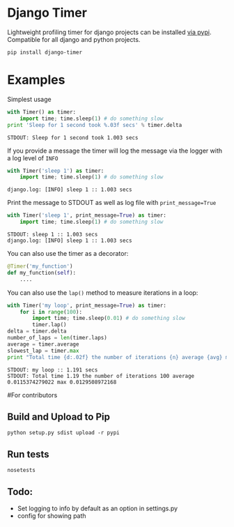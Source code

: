 # Django Timer
Lightweight profiling timer for django projects can be installed [via pypi](https://pypi.python.org/pypi?name=django-timer&version=0.1&:action=display). Compatible for all django and python projects.

    pip install django-timer

# Examples

Simplest usage
```python
with Timer() as timer:
    import time; time.sleep(1) # do something slow
print 'Sleep for 1 second took %.03f secs' % timer.delta
```
```
STDOUT: Sleep for 1 second took 1.003 secs
```

If you provide a message the timer will log the message via the logger with a log level of `INFO`

```python
with Timer('sleep 1') as timer:
    import time; time.sleep(1) # do something slow
```
```
django.log: [INFO] sleep 1 :: 1.003 secs
```

Print the message to STDOUT as well as log file with `print_message=True`
```python
with Timer('sleep 1', print_message=True) as timer:
    import time; time.sleep(1) # do something slow
```
```
STDOUT: sleep 1 :: 1.003 secs
django.log: [INFO] sleep 1 :: 1.003 secs
```

You can also use the timer as a decorator:
```python
@Timer('my_function')
def my_function(self):
    ....
```

You can also use the `lap()` method to measure iterations in a loop:
```python
with Timer('my loop', print_message=True) as timer:
    for i in range(100):
        import time; time.sleep(0.01) # do something slow
        timer.lap()
delta = timer.delta
number_of_laps = len(timer.laps)
average = timer.average
slowest_lap = timer.max
print "Total time {d:.02f} the number of iterations {n} average {avg} max {max}".format(d=delta, n=number_of_laps, avg=average, max=slowest_lap)
```

```
STDOUT: my loop :: 1.191 secs
STDOUT: Total time 1.19 the number of iterations 100 average 0.0115374279022 max 0.0129508972168
```

#For contributors
## Build and Upload to Pip

    python setup.py sdist upload -r pypi

## Run tests

    nosetests

## Todo:
- Set logging to info by default as an option in settings.py
- config for showing path
